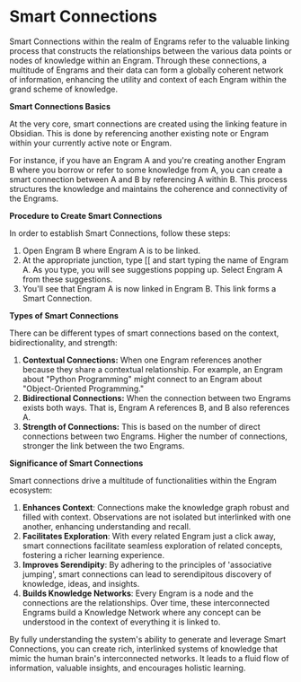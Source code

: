 # Smart Connections



Smart Connections within the realm of Engrams refer to the valuable linking process that constructs the relationships between the various data points or nodes of knowledge within an Engram. Through these connections, a multitude of Engrams and their data can form a globally coherent network of information, enhancing the utility and context of each Engram within the grand scheme of knowledge.

**Smart Connections Basics**

At the very core, smart connections are created using the linking feature in Obsidian. This is done by referencing another existing note or Engram within your currently active note or Engram.

For instance, if you have an Engram A and you're creating another Engram B where you borrow or refer to some knowledge from A, you can create a smart connection between A and B by referencing A within B. This process structures the knowledge and maintains the coherence and connectivity of the Engrams.

**Procedure to Create Smart Connections**

In order to establish Smart Connections, follow these steps:

1. Open Engram B where Engram A is to be linked.
2. At the appropriate junction, type \[\[ and start typing the name of Engram A. As you type, you will see suggestions popping up. Select Engram A from these suggestions.
3. You'll see that Engram A is now linked in Engram B. This link forms a Smart Connection.

**Types of Smart Connections**

There can be different types of smart connections based on the context, bidirectionality, and strength:

1. **Contextual Connections:** When one Engram references another because they share a contextual relationship. For example, an Engram about "Python Programming" might connect to an Engram about "Object-Oriented Programming."
2. **Bidirectional Connections:** When the connection between two Engrams exists both ways. That is, Engram A references B, and B also references A.
3. **Strength of Connections:** This is based on the number of direct connections between two Engrams. Higher the number of connections, stronger the link between the two Engrams.

**Significance of Smart Connections**

Smart connections drive a multitude of functionalities within the Engram ecosystem:

1. **Enhances Context**: Connections make the knowledge graph robust and filled with context. Observations are not isolated but interlinked with one another, enhancing understanding and recall.
2. **Facilitates Exploration**: With every related Engram just a click away, smart connections facilitate seamless exploration of related concepts, fostering a richer learning experience.
3. **Improves Serendipity**: By adhering to the principles of 'associative jumping', smart connections can lead to serendipitous discovery of knowledge, ideas, and insights.
4. **Builds Knowledge Networks**: Every Engram is a node and the connections are the relationships. Over time, these interconnected Engrams build a Knowledge Network where any concept can be understood in the context of everything it is linked to.

By fully understanding the system's ability to generate and leverage Smart Connections, you can create rich, interlinked systems of knowledge that mimic the human brain's interconnected networks. It leads to a fluid flow of information, valuable insights, and encourages holistic learning.
